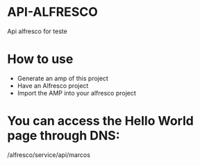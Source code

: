 # API-ALFRESCO
Api alfresco for teste

# How to use
- Generate an amp of this project
- Have an Alfresco project
- Import the AMP into your alfresco project

# You can access the Hello World page through DNS:
/alfresco/service/api/marcos

